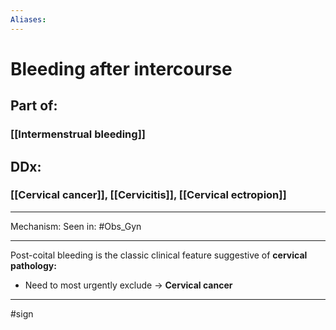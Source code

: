 ```yaml
---
Aliases:
---
```

# Bleeding after intercourse
## Part of:
### [[Intermenstrual bleeding]]
## DDx:
### [[Cervical cancer]], [[Cervicitis]], [[Cervical ectropion]]

---
Mechanism:
Seen in: #Obs_Gyn 

---
Post-coital bleeding is the classic clinical feature suggestive of **cervical pathology:**
- Need to most urgently exclude → **Cervical cancer**

---
#sign 



